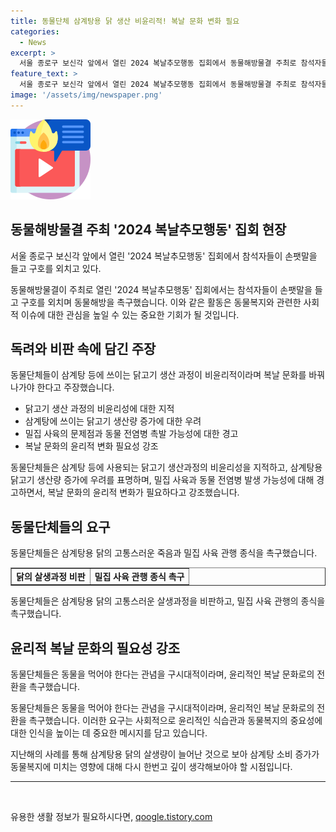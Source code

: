 ```yaml
---
title: 동물단체 삼계탕용 닭 생산 비윤리적! 복날 문화 변화 필요
categories:
  - News
excerpt: >
  서울 종로구 보신각 앞에서 열린 2024 복날추모행동 집회에서 동물해방물결 주최로 참석자들이 닭고기 생산 과정 비윤리성과 삼계탕 소비 증가를 비판하며 동물해방법 통과만으로는 문화의 변화가 부족하다고 강조했다. 닭의 학삯률 증가와 밀집 사육 시스템의 도덕적 문제를 지적하고, 구시대적인 식습관을 변화시켜야 한다고 주장했다.
feature_text: >
  서울 종로구 보신각 앞에서 열린 2024 복날추모행동 집회에서 동물해방물결 주최로 참석자들이 닭고기 생산 과정 비윤리성과 삼계탕 소비 증가를 비판하며 동물해방법 통과만으로는 문화의 변화가 부족하다고 강조했다. 닭의 학삯률 증가와 밀집 사육 시스템의 도덕적 문제를 지적하고, 구시대적인 식습관을 변화시켜야 한다고 주장했다.
image: '/assets/img/newspaper.png'
---
```


<p><img src="/assets/img/news.png" alt="rentncar 속보" /></p>

<h2 data-ke-size="size26">동물해방물결 주최 '2024 복날추모행동' 집회 현장</h2>

<p>서울 종로구 보신각 앞에서 열린 '2024 복날추모행동' 집회에서 참석자들이 손팻말을 들고 구호를 외치고 있다.</p>

<p data-ke-size="size16">동물해방물결이 주최로 열린 '2024 복날추모행동' 집회에서는 참석자들이 손팻말을 들고 구호를 외치며 동물해방을 촉구했습니다. 이와 같은 활동은 동물복지와 관련한 사회적 이슈에 대한 관심을 높일 수 있는 중요한 기회가 될 것입니다.</p>

<h2 data-ke-size="size26">독려와 비판 속에 담긴 주장</h2>

<p>동물단체들이 삼계탕 등에 쓰이는 닭고기 생산 과정이 비윤리적이라며 복날 문화를 바꿔나가야 한다고 주장했습니다.</p>

<ul>
    <li>닭고기 생산 과정의 비윤리성에 대한 지적</li>
    <li>삼계탕에 쓰이는 닭고기 생산량 증가에 대한 우려</li>
    <li>밀집 사육의 문제점과 동물 전염병 촉발 가능성에 대한 경고</li>
    <li>복날 문화의 윤리적 변화 필요성 강조</li>
</ul>

<p data-ke-size="size16">동물단체들은 삼계탕 등에 사용되는 닭고기 생산과정의 비윤리성을 지적하고, 삼계탕용 닭고기 생산량 증가에 우려를 표명하며, 밀집 사육과 동물 전염병 발생 가능성에 대해 경고하면서, 복날 문화의 윤리적 변화가 필요하다고 강조했습니다.</p>

<h2 data-ke-size="size26">동물단체들의 요구</h2>

<p>동물단체들은 삼계탕용 닭의 고통스러운 죽음과 밀집 사육 관행 종식을 촉구했습니다.</p>

<table style="width: 100%;" border="1">
    <tbody>
        <tr>
            <td style="text-align: center; height: 17px;"><b>닭의 살생과정 비판</b></td>
            <td style="text-align: center; height: 17px;"><b>밀집 사육 관행 종식 촉구</b></td>
        </tr>
    </tbody>
</table>

<p data-ke-size="size16">동물단체들은 삼계탕용 닭의 고통스러운 살생과정을 비판하고, 밀집 사육 관행의 종식을 촉구했습니다.</p>

<h2 data-ke-size="size26">윤리적 복날 문화의 필요성 강조</h2>

<p>동물단체들은 동물을 먹어야 한다는 관념을 구시대적이라며, 윤리적인 복날 문화로의 전환을 촉구했습니다.</p>

<p data-ke-size="size16">동물단체들은 동물을 먹어야 한다는 관념을 구시대적이라며, 윤리적인 복날 문화로의 전환을 촉구했습니다. 이러한 요구는 사회적으로 윤리적인 식습관과 동물복지의 중요성에 대한 인식을 높이는 데 중요한 메시지를 담고 있습니다.</p>

<p data-ke-size="size16">지난해의 사례를 통해 삼계탕용 닭의 살생량이 늘어난 것으로 보아 삼계탕 소비 증가가 동물복지에 미치는 영향에 대해 다시 한번고 깊이 생각해보아야 할 시점입니다.</p>

<hr>

<p data-ke-size="size16">&nbsp;</p>
유용한 생활 정보가 필요하시다면, <a href="https://qoogle.tistory.com" rel="dofollow">qoogle.tistory.com</a>


